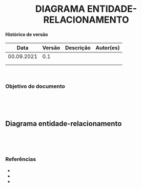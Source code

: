 # <center> DIAGRAMA ENTIDADE-RELACIONAMENTO

#### Histórico de versão<br>

|      Data      | Versão | Descrição | Autor(es)|
| -------------- | --------- | --------- | -------- |
| 00.09.2021 |    0.1    | | |
| | | | |
| | | | |

<br>

### Objetivo do documento

<div align="justify">

<br>

<br></div>

## Diagrama entidade-relacionamento

<div align="justify">

<br>

<br></div>

### Referências
- 
- 
- 
